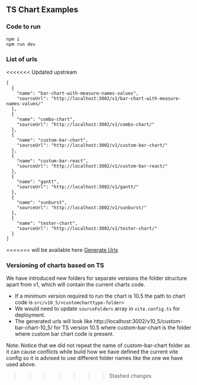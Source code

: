 ## TS Chart Examples

### Code to run

```
npm i
npm run dev
```

### List of urls

<<<<<<< Updated upstream
```
[
  {
    "name": "bar-chart-with-measure-names-values",
    "sourceUrl": "http://localhost:3002/v1/bar-chart-with-measure-names-values/"
  },
  {
    "name": "combo-chart",
    "sourceUrl": "http://localhost:3002/v1/combo-chart/"
  },
  {
    "name": "custom-bar-chart",
    "sourceUrl": "http://localhost:3002/v1/custom-bar-chart/"
  },
  {
    "name": "custom-bar-react",
    "sourceUrl": "http://localhost:3002/v1/custom-bar-react/"
  },
  {
    "name": "gantt",
    "sourceUrl": "http://localhost:3002/v1/gantt/"
  },
  {
    "name": "sunburst",
    "sourceUrl": "http://localhost:3002/v1/sunburst/"
  },
  {
    "name": "tester-chart",
    "sourceUrl": "http://localhost:3002/v1/tester-chart/"
  }
]
```
=======
will be available here [Generate Urls](./generated_urls.json)

### Versioning of charts based on TS

We have introduced new folders for separate versions the folder structure apart from v1, which will contain the current charts code.

- If a minimum version required to run the chart is 10.5 the path to chart code is `src/v10_5/<customcharttype-folder>`
- We would need to update `sourceFolders` array in `vite.config.ts` for deployment.
- The generated urls will look like http://localhost:3002/v10_5/custom-bar-chart-10_5/ for TS version 10.5 where custom-bar-chart is the folder where custom bar chart code is present.

Note: Notice that we did not repeat the name of custom-bar-chart folder as it can cause conflicts while build how we have defined the current vite config so it is advised to use different folder names like the one we have used above.
>>>>>>> Stashed changes
